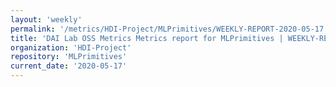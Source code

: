 ```yaml
---
layout: 'weekly'
permalink: '/metrics/HDI-Project/MLPrimitives/WEEKLY-REPORT-2020-05-17'
title: 'DAI Lab OSS Metrics Metrics report for MLPrimitives | WEEKLY-REPORT-2020-05-17'
organization: 'HDI-Project'
repository: 'MLPrimitives'
current_date: '2020-05-17'
---
```


